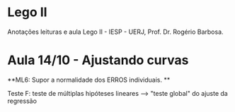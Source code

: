 # Lego II
Anotações leituras e aula Lego II - IESP - UERJ, Prof. Dr. Rogério Barbosa.

# Aula 14/10 - Ajustando curvas

**ML6:  Supor a normalidade dos ERROS individuais. **

Teste F: teste de múltiplas hipóteses lineares --> "teste global" do ajuste da regressão
